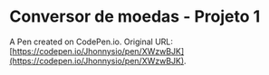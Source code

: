 # Conversor de moedas - Projeto 1

A Pen created on CodePen.io. Original URL: [https://codepen.io/Jhonnysio/pen/XWzwBJK](https://codepen.io/Jhonnysio/pen/XWzwBJK).


